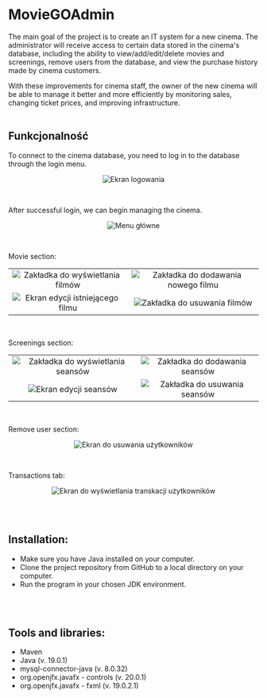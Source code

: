 # MovieGOAdmin
The main goal of the project is to create an IT system for a new cinema. The administrator will receive access to certain data stored in the cinema's database, including the ability to view/add/edit/delete movies and screenings, remove users from the database, and view the purchase history made by cinema customers.

With these improvements for cinema staff, the owner of the new cinema will be able to manage it better and more efficiently by monitoring sales, changing ticket prices, and improving infrastructure.
<br>
<br>



## Funkcjonalność

To connect to the cinema database, you need to log in to the database through the login menu.<br>
<p align="center">
  <img src="https://media.discordapp.net/attachments/306034382588870657/1116748021749796874/log.PNG?width=798&height=559" alt="Ekran logowania" />
</p>
<br>


After successful login, we can begin managing the cinema.<br>
<p align="center">
  <img src="https://media.discordapp.net/attachments/306034382588870657/1116746793401716767/1.PNG?width=798&height=559" alt="Menu główne" />
</p>
<br>


Movie section:<br>
<table>
  <tr>
    <td align="center"><img src="https://media.discordapp.net/attachments/306034382588870657/1117055240345231481/1.1.PNG?width=705&height=494" alt="Zakładka do wyświetlania filmów"/></td>
    <td align="center"><img src="https://media.discordapp.net/attachments/306034382588870657/1117055240638828606/1.2.PNG?width=705&height=494" alt="Zakładka do dodawania nowego filmu"/></td>
  </tr>
  <tr>
    <td align="center"><img src="https://media.discordapp.net/attachments/306034382588870657/1117055240945021018/1.3.PNG?width=705&height=494" alt="Ekran edycji istniejącego filmu" /></td>
    <td align="center"><img src="https://media.discordapp.net/attachments/306034382588870657/1117055241171509288/1.4.PNG?width=705&height=494" alt="Zakładka do usuwania filmów" /></td>
  </tr>
</table>
<br>


Screenings section:<br>
<table>
  <tr>
    <td align="center"><img src="https://media.discordapp.net/attachments/306034382588870657/1116746792885825667/4.PNG?width=798&height=559" alt="Zakładka do wyświetlania seansów" /></td>
    <td align="center"><img src="https://media.discordapp.net/attachments/306034382588870657/1116746793166848000/5.png?width=799&height=559" alt="Zakładka do dodawania seansów" /></td>
  </tr>
  <tr>
    <td align="center"><img src="https://media.discordapp.net/attachments/1078655641259888680/1117048352706666497/8.PNG?width=705&height=494" alt="Ekran edycji seansów" /></td>
    <td align="center"><img src="https://media.discordapp.net/attachments/1078655641259888680/1117048353000263730/9.PNG?width=705&height=494" alt="Zakładka do usuwania seansów" /></td>
  </tr>
</table>
<br>

Remove user section:<br>
<p align="center">
  <img src="https://media.discordapp.net/attachments/1078655641259888680/1117048353298067496/10.PNG?width=705&height=494" alt="Ekran do usuwania użytkowników" />
</p>
<br>


Transactions tab:<br>
<p align="center">
  <img src="https://media.discordapp.net/attachments/1078655641259888680/1117048351213498469/11.PNG?width=705&height=494" alt="Ekran do wyświetlania transkacji użytkowników" />
</p>
<br>
<br>



## Installation:
- Make sure you have Java installed on your computer.
- Clone the project repository from GitHub to a local directory on your computer.
- Run the program in your chosen JDK environment.
<br>
<br>



## Tools and libraries:
* Maven
* Java (v. 19.0.1)
* mysql-connector-java (v. 8.0.32)
* org.openjfx.javafx - controls (v. 20.0.1)
* org.openjfx.javafx - fxml (v. 19.0.2.1)
